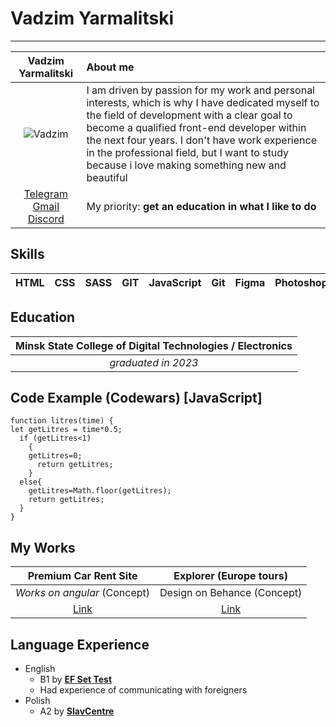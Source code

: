 # Vadzim Yarmalitski
***
| Vadzim Yarmalitski | About me |
| :-: | :- |
| ![Vadzim](https://i.ibb.co/ZMfsrjL/Frame-6-2.png) | I am driven by passion for my work and personal interests, which is why I have dedicated myself to the field of development with a clear goal to become a qualified front-end developer within the next four years. I don't have work experience in the professional field, but I want to study because i love making something new and beautiful
[Telegram](https://t.me/yarmalitskiy) [Gmail](mailto:vadim801vadim@gmail.com) [Discord](https://discordapp.com/users/293689952468860930/) | My priority: **get an education in what I like to do** |
## Skills
| HTML | CSS | SASS | GIT | JavaScript | Git | Figma | Photoshop | Illustrator |
| :-: | :-: | :-: | :-: | :-: | :-: | :-: | :-: | :-: |
## Education
| **Minsk State College of Digital Technologies / Electronics** |
| :-: |
| *graduated in 2023* |
## Code Example (Codewars) [JavaScript]
```
function litres(time) {
let getLitres = time*0.5;
  if (getLitres<1)
    {
    getLitres=0;
      return getLitres;
    }
  else{
    getLitres=Math.floor(getLitres);
    return getLitres;
  }
}
```
## My Works
| Premium Car Rent Site | Explorer (Europe tours) |
| :-: | :-: |
| *Works on angular* (Concept)|Design on Behance (Concept) |
| [Link](https://mintfuze.github.io/cars-app/)|[Link](https://www.behance.net/gallery/160977717/Explorer-(Europe-tours)) |
## Language Experience
* English
   + B1 by **[EF Set Test](https://www.efset.org/)**
   + Had experience of communicating with foreigners
* Polish
   + A2 by **[SlavCentre](dyjalog.by)**

